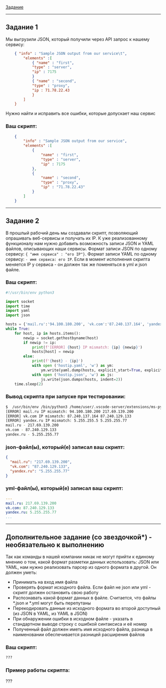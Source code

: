 [Задание](https://github.com/netology-code/sysadm-homeworks/blob/devsys10/04-script-03-yaml/README.md)

------

## Задание 1

Мы выгрузили JSON, который получили через API запрос к нашему сервису:

```json
    { "info" : "Sample JSON output from our service\t",
        "elements" :[
            { "name" : "first",
            "type" : "server",
            "ip" : 7175 
            }
            { "name" : "second",
            "type" : "proxy",
            "ip : 71.78.22.43
            }
        ]
    }
```
  Нужно найти и исправить все ошибки, которые допускает наш сервис

### Ваш скрипт:
```json
    {
        "info" : "Sample JSON output from our service",
        "elements" :[
            {
                "name" : "first",
                "type" : "server",
                "ip" : 7175
            },
            {
                "name" : "second",
                "type" : "proxy",
                "ip" : "71.78.22.43"
            }
        ]
    }
```

---

## Задание 2

В прошлый рабочий день мы создавали скрипт, позволяющий опрашивать веб-сервисы и получать их IP. К уже реализованному функционалу нам нужно добавить возможность записи JSON и YAML файлов, описывающих наши сервисы. Формат записи JSON по одному сервису: `{ "имя сервиса" : "его IP"}`. Формат записи YAML по одному сервису: `- имя сервиса: его IP`. Если в момент исполнения скрипта меняется IP у сервиса - он должен так же поменяться в yml и json файле.

### Ваш скрипт:
```python
#!/usr/bin/env python3

import socket
import time
import yaml
import json

hosts = {'mail.ru':'94.100.180.200', 'vk.com':'87.240.137.164', 'yandex.ru':'5.255.255.5'}
while True:
    for host, ip in hosts.items():
        newip = socket.gethostbyname(host) 
        if newip != ip:
            print(f'[ERROR] {host} IP mismatch: {ip} {newip}')
            hosts[host] = newip
        else:
            print(f'{host} - {ip}')
            with open ('hostip.yaml', 'w') as ym:
                ym.write(yaml.dump(hosts, explicit_start=True, explicit_end=True))
            with open ('hostip.json', 'w') as js:
                js.write(json.dumps(hosts, indent=2))
    time.sleep(2)

```

### Вывод скрипта при запуске при тестировании:
```bash
$  /usr/bin/env /bin/python3 /home/user/.vscode-server/extensions/ms-python.python-2023.2.0/pythonFiles/lib/python/debugpy/adapter/../../debugpy/launcher 49529 -- /home/user/1.py 
[ERROR] mail.ru IP mismatch: 94.100.180.200 217.69.139.200
[ERROR] vk.com IP mismatch: 87.240.137.164 87.240.129.133
[ERROR] yandex.ru IP mismatch: 5.255.255.5 5.255.255.77
mail.ru - 217.69.139.200
vk.com - 87.240.129.133
yandex.ru - 5.255.255.77
```

### json-файл(ы), который(е) записал ваш скрипт:
```json
{
  "mail.ru": "217.69.139.200",
  "vk.com": "87.240.129.133",
  "yandex.ru": "5.255.255.77"
}
```

### yml-файл(ы), который(е) записал ваш скрипт:
```yaml
---
mail.ru: 217.69.139.200
vk.com: 87.240.129.133
yandex.ru: 5.255.255.77
...


```

---

## Дополнительное задание (со звездочкой*) - необязательно к выполнению

Так как команды в нашей компании никак не могут прийти к единому мнению о том, какой формат разметки данных использовать: JSON или YAML, нам нужно реализовать парсер из одного формата в другой. Он должен уметь:
   * Принимать на вход имя файла
   * Проверять формат исходного файла. Если файл не json или yml - скрипт должен остановить свою работу
   * Распознавать какой формат данных в файле. Считается, что файлы *.json и *.yml могут быть перепутаны
   * Перекодировать данные из исходного формата во второй доступный (из JSON в YAML, из YAML в JSON)
   * При обнаружении ошибки в исходном файле - указать в стандартном выводе строку с ошибкой синтаксиса и её номер
   * Полученный файл должен иметь имя исходного файла, разница в наименовании обеспечивается разницей расширения файлов

### Ваш скрипт:
```python
???
```

### Пример работы скрипта:
???